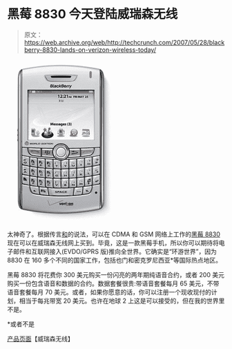 # 黑莓 8830 今天登陆威瑞森无线

> 原文：<https://web.archive.org/web/http://techcrunch.com/2007/05/28/blackberry-8830-lands-on-verizon-wireless-today/>

[![bberry8830here.jpg](img/c45e32dcf1578536b89aad780211ef4c.png)](https://web.archive.org/web/20150912181937/http://tctechcrunch2011.files.wordpress.com/2007/05/bberry8830here.jpg "bberry8830here.jpg")

太神奇了。根据传言[和](https://web.archive.org/web/20150912181937/http://crunchgear.com/2007/05/24/verizon-customers-could-get-blackberry-8830-on-memorial-day/)的说法，可以在 CDMA 和 GSM 网络上工作的[黑莓 8830](https://web.archive.org/web/20150912181937/http://crunchgear.com/2007/04/05/verizon-gets-the-blackberry-8830-world-phone/) 现在可以在威瑞森无线网上买到。毕竟，这是一款黑莓手机，所以你可以期待将电子邮件和互联网接入(EVDO/GPRS 版)推向全世界。它确实是“环游世界”，因为 8830 在 160 多个不同的国家工作，包括也门和密克罗尼西亚*等国际热点地区。

黑莓 8830 将花费你 300 美元购买一份闪亮的两年期纯语音合约，或者 200 美元购买一份包含语音和数据的合约。数据套餐很贵:带语音套餐每月 65 美元，不带语音套餐每月 70 美元。或者，如果你愿意的话，你可以注册一个现收现付的计划，相当于每兆带宽 20 美元。也许在地球 2 上这是可以接受的，但在我的世界里不是。

*或者不是

[产品页面](https://web.archive.org/web/20150912181937/http://estore.vzwshop.com/blackberry/)【威瑞森无线】